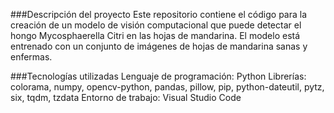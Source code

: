 ###Descripción del proyecto
Este repositorio contiene el código para la creación de un modelo de visión computacional que puede detectar el 
hongo Mycosphaerella Citri en las hojas de mandarina. El modelo está entrenado con un conjunto de imágenes de 
hojas de mandarina sanas y enfermas.

###Tecnologías utilizadas
Lenguaje de programación: Python
Librerías: colorama, numpy, opencv-python, pandas, pillow, pip, python-dateutil, pytz, six, tqdm, tzdata
Entorno de trabajo: Visual Studio Code
